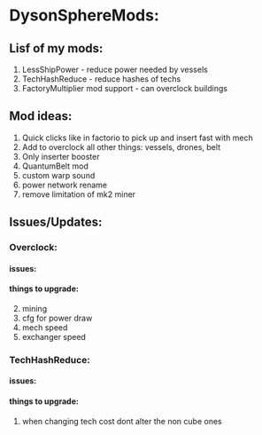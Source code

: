 # DysonSphereMods:
## Lisf of my mods:
1. LessShipPower - reduce power needed by vessels
2. TechHashReduce - reduce hashes of techs
3. FactoryMultiplier mod support - can overclock buildings 

## Mod ideas:
1. Quick clicks like in factorio to pick up and insert fast with mech
2. Add to overclock all other things: vessels, drones, belt
3. Only inserter booster
4. QuantumBelt mod
5. custom warp sound
6. power network rename
7. remove limitation of mk2 miner

## Issues/Updates:
### Overclock:
#### issues: 

#### things to upgrade:
2. mining
3. cfg for power draw
4. mech speed
5. exchanger speed

### TechHashReduce:
#### issues:
#### things to upgrade:
1. when changing tech cost dont alter the non cube ones
